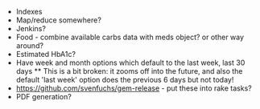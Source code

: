 * Indexes
* Map/reduce somewhere?
* Jenkins?
* Food - combine available carbs data with meds object? or other way around?
* Estimated HbA1c?
* Have week and month options which default to the last week, last 30 days
** This is a bit broken: it zooms off into the future, and also the default 'last week' option does the previous 6 days but not today!
* https://github.com/svenfuchs/gem-release - put these into rake tasks?
* PDF generation?
